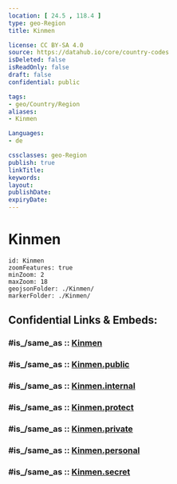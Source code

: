 ```yaml
---
location: [ 24.5 , 118.4 ] 
type: geo-Region
title: Kinmen

license: CC BY-SA 4.0
source: https://datahub.io/core/country-codes
isDeleted: false
isReadOnly: false
draft: false
confidential: public

tags:
- geo/Country/Region
aliases:
- Kinmen

Languages:
- de

cssclasses: geo-Region
publish: true
linkTitle: 
keywords: 
layout: 
publishDate: 
expiryDate: 
---
```


# Kinmen

```leaflet
id: Kinmen
zoomFeatures: true 
minZoom: 2 
maxZoom: 18
geojsonFolder: ./Kinmen/
markerFolder: ./Kinmen/
```


## Confidential Links & Embeds: 

### #is_/same_as :: [Kinmen](/_Standards/Earth/Continent/Asia/Asia~East/Taiwan/Provinces~Taiwan/Fujian/counties~Fujian/Kinmen.md) 

### #is_/same_as :: [Kinmen.public](/_public/Earth/Continent/Asia/Asia~East/Taiwan/Provinces~Taiwan/Fujian/counties~Fujian/Kinmen.public.md) 

### #is_/same_as :: [Kinmen.internal](/_internal/Earth/Continent/Asia/Asia~East/Taiwan/Provinces~Taiwan/Fujian/counties~Fujian/Kinmen.internal.md) 

### #is_/same_as :: [Kinmen.protect](/_protect/Earth/Continent/Asia/Asia~East/Taiwan/Provinces~Taiwan/Fujian/counties~Fujian/Kinmen.protect.md) 

### #is_/same_as :: [Kinmen.private](/_private/Earth/Continent/Asia/Asia~East/Taiwan/Provinces~Taiwan/Fujian/counties~Fujian/Kinmen.private.md) 

### #is_/same_as :: [Kinmen.personal](/_personal/Earth/Continent/Asia/Asia~East/Taiwan/Provinces~Taiwan/Fujian/counties~Fujian/Kinmen.personal.md) 

### #is_/same_as :: [Kinmen.secret](/_secret/Earth/Continent/Asia/Asia~East/Taiwan/Provinces~Taiwan/Fujian/counties~Fujian/Kinmen.secret.md)

